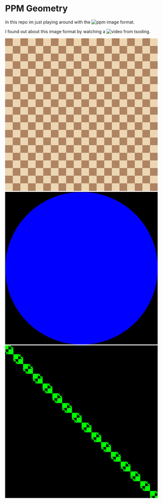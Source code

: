 # PPM Geometry

In this repo im just playing around with the ![ppm](https://en.wikipedia.org/wiki/Netpbm#File_formats) image format.

I found out about this image format by watching a ![video](https://www.youtube.com/watch?v=AJIyRE2vZ_0) from tsoding.

![lines](./checker_pattern.jpg)
![circle](./circle.jpg)
![rectangle_line](./rectangle_line.jpg)
